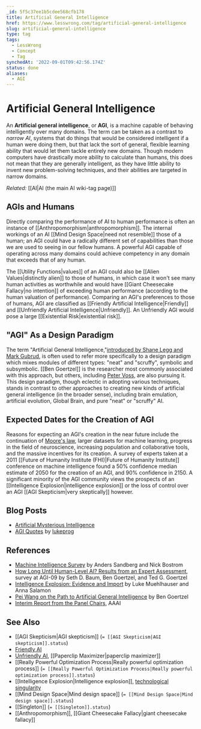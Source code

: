 ```yaml
---
_id: 5f5c37ee1b5cdee568cfb178
title: Artificial General Intelligence
href: https://www.lesswrong.com/tag/artificial-general-intelligence
slug: artificial-general-intelligence
type: tag
tags:
  - LessWrong
  - Concept
  - Tag
synchedAt: '2022-09-01T09:42:56.174Z'
status: done
aliases:
  - AGI
---
```


# Artificial General Intelligence

An **Artificial general intelligence**, or **AGI**, is a machine capable of behaving intelligently over many domains. The term can be taken as a contrast to *narrow AI*, systems that do things that would be considered intelligent if a human were doing them, but that lack the sort of general, flexible learning ability that would let them tackle entirely new domains. Though modern computers have drastically more ability to calculate than humans, this does not mean that they are generally intelligent, as they have little ability to invent new problem-solving techniques, and their abilities are targeted in narrow domains.

*Related:* [[AI|AI (the main AI wiki-tag page)]]

## AGIs and Humans

Directly comparing the performance of AI to human performance is often an instance of [[Anthropomorphism|anthropomorphism]]. The internal workings of an AI [[Mind Design Space|need not resemble]] those of a human; an AGI could have a radically different set of capabilities than those we are used to seeing in our fellow humans. A powerful AGI capable of operating across many domains could achieve competency in any domain that exceeds that of any human.

The [[Utility Functions|values]] of an AGI could also be [[Alien Values|distinctly alien]] to those of humans, in which case it won't see many human activities as worthwhile and would have [[Giant Cheesecake Fallacy|no intention]] of exceeding human performance (according to the human valuation of performance). Comparing an AGI's preferences to those of humans, AGI are classified as [[Friendly Artificial Intelligence|Friendly]] and [[Unfriendly Artificial Intelligence|Unfriendly]]. An Unfriendly AGI would pose a large [[Existential Risk|existential risk]].

## "AGI" As a Design Paradigm

The term "Artificial General Intelligence,"[introduced by Shane Legg and Mark Gubrud](http://wp.goertzel.org/?p=173), is often used to refer more specifically to a design paradigm which mixes modules of different types: "neat" and "scruffy", symbolic and subsymbolic. [[Ben Goertzel]] is the researcher most commonly associated with this approach, but others, including [Peter Voss](https://wiki.lesswrong.com/wiki/Peter_Voss), are also pursuing it. This design paradigm, though eclectic in adopting various techniques, stands in contrast to other approaches to creating new kinds of artificial general intelligence (in the broader sense), including brain emulation, artificial evolution, Global Brain, and pure "neat" or "scruffy" AI.

## Expected Dates for the Creation of AGI

Reasons for expecting an AGI's creation in the near future include the continuation of [Moore's law](https://wiki.lesswrong.com/wiki/Moore's_law), larger datasets for machine learning, progress in the field of neuroscience, increasing population and collaborative tools, and the massive incentives for its creation. A survey of experts taken at a 2011 [[Future of Humanity Institute (FHI)|Future of Humanity Institute]] conference on machine intelligence found a 50% confidence median estimate of 2050 for the creation of an AGI, and 90% confidence in 2150. A significant minority of the AGI community views the prospects of an [[Intelligence Explosion|intelligence explosion]] or the loss of control over an AGI [[AGI Skepticism|very skeptically]] however.

## Blog Posts

- [Artificial Mysterious Intelligence](http://lesswrong.com/lw/wk/artificial_mysterious_intelligence/)
- [AGI Quotes](http://lesswrong.com/lw/8a9/agi_quotes/) by [lukeprog](http://lukeprog)

## References

- [Machine Intelligence Survey](http://www.fhi.ox.ac.uk/__data/assets/pdf_file/0015/21516/MI_survey.pdf) by Anders Sandberg and Nick Bostrom
- [How Long Until Human-Level AI? Results from an Expert Assessment](http://sethbaum.com/ac/2011_AI-Experts.pdf), survey at AGI-09 by Seth D. Baum, Ben Goertzel, and Ted G. Goertzel
- [Intelligence Explosion: Evidence and Import](http://commonsenseatheism.com/wp-content/uploads/2012/02/Muehlhauser-Salamon-Intelligence-Explosion-Evidence-and-Import.pdf) by Luke Muehlhauser and Anna Salamon
- [Pei Wang on the Path to Artificial General Intelligence](http://hplusmagazine.com/2011/01/27/pei-wang-path-artificial-general-intelligence/) by Ben Goertzel
- [Interim Report from the Panel Chairs](http://www.aaai.org/Organization/Panel/panel-note.pdf), AAAI

## See Also

- [[AGI Skepticism|AGI skepticism]] (`= [[AGI Skepticism|AGI skepticism]].status`)
- [Friendly AI](https://wiki.lesswrong.com/wiki/Friendly_AI)
- [Unfriendly AI](https://wiki.lesswrong.com/wiki/Unfriendly_AI), [[Paperclip Maximizer|paperclip maximizer]]
- [[Really Powerful Optimization Process|Really powerful optimization process]] (`= [[Really Powerful Optimization Process|Really powerful optimization process]].status`)
- [[Intelligence Explosion|Intelligence explosion]], [technological singularity](https://wiki.lesswrong.com/wiki/technological_singularity)
- [[Mind Design Space|Mind design space]] (`= [[Mind Design Space|Mind design space]].status`)
- [[Singleton]] (`= [[Singleton]].status`)
- [[Anthropomorphism]], [[Giant Cheesecake Fallacy|giant cheesecake fallacy]]
